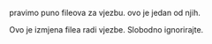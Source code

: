 pravimo puno fileova za vjezbu. ovo je jedan od njih.

Ovo je izmjena filea radi vjezbe. Slobodno ignorirajte.
